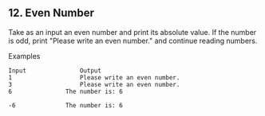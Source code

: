 ## 12. Even Number

Take as an input an even number and print its absolute value. If the number is odd, print "Please write an even number." and continue reading numbers.

Examples

```
Input	            Output		
1                   Please write an even number.
3                   Please write an even number.
6	            The number is: 6		

-6	            The number is: 6
```
